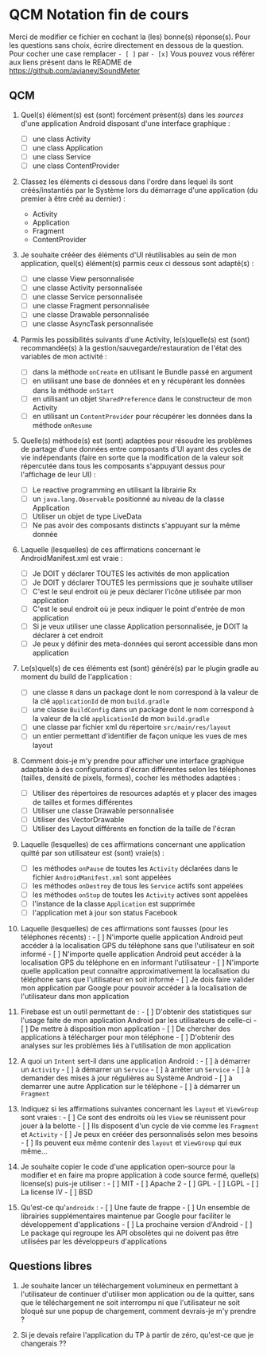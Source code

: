 # QCM Notation fin de cours

Merci de modifier ce fichier en cochant la (les) bonne(s) réponse(s).
Pour les questions sans choix, écrire directement en dessous de la question.
Pour cocher une case remplacer `- [ ]` par `- [x]`
Vous pouvez vous référer aux liens présent dans le README de https://github.com/avianey/SoundMeter

## QCM

  1. Quel(s) élément(s) est (sont) forcément présent(s) dans les _sources_ d'une application Android disposant d'une interface graphique : 
     - [ ] une class Activity
     - [ ] une class Application
     - [ ] une class Service
     - [ ] une class ContentProvider

  2. Classez les éléments ci dessous dans l'ordre dans lequel ils sont créés/instantiés par le Système lors du démarrage d'une application (du premier à être créé au dernier) : 
     - Activity 
     - Application
     - Fragment
     - ContentProvider

  3. Je souhaite crééer des éléments d'UI réutilisables au sein de mon application, quel(s) élément(s) parmis ceux ci dessous sont adapté(s) : 
     - [ ] une classe View personnalisée
     - [ ] une classe Activity personnalisée
     - [ ] une classe Service personnalisée
     - [ ] une classe Fragment personnalisée
     - [ ] une classe Drawable personnalisée
     - [ ] une classe AsyncTask personnalisée

  4. Parmis les possibilités suivants d'une Activity, le(s)quelle(s) est (sont) recommandée(s) à la gestion/sauvegarde/restauration de l'état des variables de mon activité : 
     - [ ] dans la méthode `onCreate` en utilisant le Bundle passé en argument
     - [ ] en utilisant une base de données et en y récupérant les données dans la méthode `onStart`
     - [ ] en utilisant un objet `SharedPreference` dans le constructeur de mon Activity
     - [ ] en utilisant un `ContentProvider` pour récupérer les données dans la méthode `onResume`

  5. Quelle(s) méthode(s) est (sont) adaptées pour résoudre les problèmes de partage d'une données entre composants d'UI ayant des cycles de vie indépendants (faire en sorte que la modification de la valeur soit répercutée dans tous les composants s'appuyant dessus pour l'affichage de leur UI) : 
     - [ ] Le reactive programming en utilisant la librairie Rx
     - [ ] un `java.lang.Observable` positionné au niveau de la classe Application
     - [ ] Utiliser un objet de type LiveData
     - [ ] Ne pas avoir des composants distincts s'appuyant sur la même donnée

  6. Laquelle (lesquelles) de ces affirmations concernant le AndroidManifest.xml est vraie : 
     - [ ] Je DOIT y déclarer TOUTES les activités de mon application
     - [ ] Je DOIT y déclarer TOUTES les permissions que je souhaite utiliser
     - [ ] C'est le seul endroit où je peux déclarer l'icône utilisée par mon application 
     - [ ] C'est le seul endroit où je peux indiquer le point d'entrée de mon application
     - [ ] Si je veux utiliser une classe Application personnalisée, je DOIT la déclarer à cet endroit
     - [ ] Je peux y définir des meta-données qui seront accessible dans mon application

  7. Le(s)quel(s) de ces éléments est (sont) généré(s) par le plugin gradle au moment du build de l'application : 
     - [ ] une classe `R` dans un package dont le nom correspond à la valeur de la clé `applicationId` de mon `build.gradle`
     - [ ] une classe `BuildConfig` dans un package dont le nom correspond à la valeur de la clé `applicationId` de mon `build.gradle`
     - [ ] une classe par fichier xml du répertoire `src/main/res/layout`
     - [ ] un entier permettant d'identifier de façon unique les vues de mes layout

  8. Comment dois-je m'y prendre pour afficher une interface graphique adaptable à des configurations d'écran différentes selon les téléphones (tailles, densité de pixels, formes), cocher les méthodes adaptées : 
     - [ ] Utiliser des répertoires de resources adaptés et y placer des images de tailles et formes différentes
     - [ ] Utiliser une classe Drawable personnalisée
     - [ ] Utiliser des VectorDrawable
     - [ ] Utiliser des Layout différents en fonction de la taille de l'écran

  9. Laquelle (lesquelles) de ces affirmations concernant une application quitté par son utilisateur est (sont) vraie(s) : 
     - [ ] les méthodes `onPause` de toutes les `Activity` déclarées dans le fichier `AndroidManifest.xml` sont appelées
     - [ ] les méthodes `onDestroy` de tous les `Service` actifs sont appelées
     - [ ] les méthodes `onStop` de toutes les `Activity` actives sont appelées
     - [ ] l'instance de la classe `Application` est supprimée
     - [ ] l'application met à jour son status Facebook

  10. Laquelle (lesquelles) de ces affirmations sont fausses (pour les téléphones récents) : 
     - [ ] N'importe quelle application Android peut accéder à la localisation GPS du téléphone sans que l'utilisateur en soit informé
     - [ ] N'importe quelle application Android peut accéder à la localisation GPS du téléphone en en informant l'utilisateur
     - [ ] N'importe quelle application peut connaitre approximativement la localisation du téléphone sans que l'utilisateur en soit informé
     - [ ] Je dois faire valider mon application par Google pour pouvoir accéder à la localisation de l'utilisateur dans mon application

  11. Firebase est un outil permettant de : 
     - [ ] D'obtenir des statistiques sur l'usage faite de mon application Android par les utilisateurs de celle-ci
     - [ ] De mettre à disposition mon application
     - [ ] De chercher des applications à télécharger pour mon téléphone
     - [ ] D'obtenir des analyses sur les problèmes liés à l'utilisation de mon application

  12. A quoi un `Intent` sert-il dans une application Android : 
     - [ ] à démarrer un `Activity`
     - [ ] à démarrer un `Service`
     - [ ] à arrêter un `Service`
     - [ ] à demander des mises à jour régulières au Système Android
     - [ ] à demarrer une autre Application sur le téléphone
     - [ ] à démarrer un `Fragment`

  13. Indiquez si les affirmations suivantes concernant les `layout` et `ViewGroup` sont vraies : 
     - [ ] Ce sont des endroits où les `View` se réunissent pour jouer à la belotte
     - [ ] Ils disposent d'un cycle de vie comme les `Fragment` et `Activity`
     - [ ] Je peux en crééer des personnalisés selon mes besoins
     - [ ] Ils peuvent eux même contenir des `layout` et `ViewGroup` qui eux même...

  14. Je souhaite copier le code d'une application open-source pour la modifier et en faire ma propre application à code source fermé, quelle(s) license(s) puis-je utiliser : 
     - [ ] MIT
     - [ ] Apache 2
     - [ ] GPL
     - [ ] LGPL
     - [ ] La license IV
     - [ ] BSD

  15. Qu'est-ce qu'`androidx` : 
     - [ ] Une faute de frappe
     - [ ] Un ensemble de librairies supplémentaires maintenue par Google pour faciliter le développement d'applications
     - [ ] La prochaine version d'Android
     - [ ] Le package qui regroupe les API obsolètes qui ne doivent pas être utilisées par les développeurs d'applications

## Questions libres

  1. Je souhaite lancer un téléchargement volumineux en permettant à l'utilisateur de continuer d'utiliser mon application ou de la quitter, sans que le téléchargement ne soit interrompu ni que l'utilisateur ne soit bloqué sur une popup de chargement, comment devrais-je m'y prendre ?


  2. Si je devais refaire l'application du TP à partir de zéro, qu'est-ce que je changerais ??
